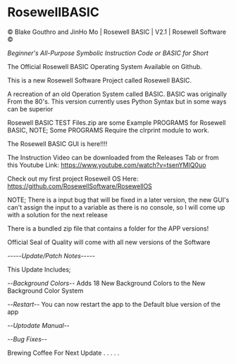 # RosewellBASIC

© Blake Gouthro and JinHo Mo | Rosewell BASIC | V2.1 | Rosewell Software ©

*Beginner's All-Purpose Symbolic Instruction Code or BASIC for Short*

The Official Rosewell BASIC Operating System Available on Github.

This is a new Rosewell Software Project called Rosewell BASIC.

A recreation of an old Operation System called BASIC.
BASIC was originally From the 80's.
This version currently uses Python Syntax but in some ways can be superior

Rosewell BASIC TEST Files.zip are some Example PROGRAMS for Rosewell BASIC, NOTE; Some PROGRAMS Require the clrprint module to work.

The Rosewell BASIC GUI is here!!!!

The Instruction Video can be downloaded from the Releases Tab or from this Youtube Link:
https://www.youtube.com/watch?v=tsenYMIQ0uo

Check out my first project Rosewell OS Here:
https://github.com/RosewellSoftware/RosewellOS

NOTE; There is a input bug that will be fixed in a later version, the new GUI's can't assign the input to a variable as there is no console, so I will come up with a solution for the next release


There is a bundled zip file that contains a folder for the APP versions!

Official Seal of Quality will come with all new versions of the Software

-----*Update/Patch Notes*-----

This Update Includes;

--*Background Colors*-- Adds 18 New Background Colors to the New Background Color System

--*Restart*-- You can now restart the app to the Default blue version of the app

--*Uptodate Manual*--

--*Bug Fixes*--

Brewing Coffee For Next Update . . . . .
